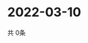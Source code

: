 # 2022-03-10
  共 0条

  <!-- BEGIN -->
  <!-- 最后更新时间Thu Mar 10 2022 00:23:55 GMT+0000 (Coordinated Universal Time) -->
  
  <!-- END -->
  
  
